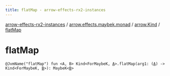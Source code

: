 ```yaml
---
title: flatMap - arrow-effects-rx2-instances
---
```


[arrow-effects-rx2-instances](../../index.html) / [arrow.effects.maybek.monad](../index.html) / [arrow.Kind](index.html) / [flatMap](./flat-map.html)

# flatMap

`@JvmName("flatMap") fun <A, B> Kind<ForMaybeK, `[`A`](flat-map.html#A)`>.flatMap(arg1: (`[`A`](flat-map.html#A)`) -> Kind<ForMaybeK, `[`B`](flat-map.html#B)`>): MaybeK<`[`B`](flat-map.html#B)`>`